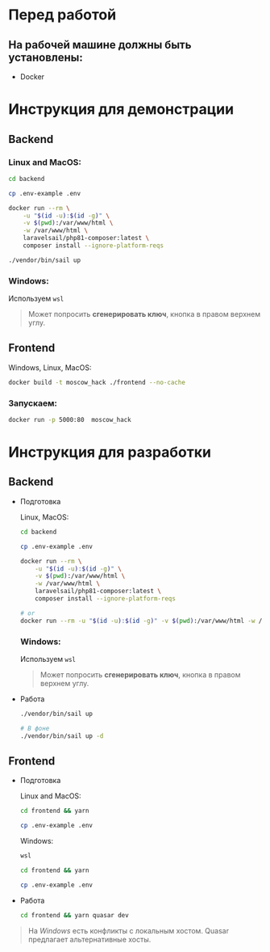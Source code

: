 # Перед работой

## На рабочей машине должны быть установлены:

- Docker

# Инструкция для демонстрации

## Backend

### Linux and MacOS:
```bash
cd backend 

cp .env-example .env

docker run --rm \
    -u "$(id -u):$(id -g)" \
    -v $(pwd):/var/www/html \
    -w /var/www/html \
    laravelsail/php81-composer:latest \
    composer install --ignore-platform-reqs

./vendor/bin/sail up
```
### Windows:

Используем `wsl`

> Может попросить **сгенерировать ключ**, кнопка в правом верхнем углу.

## Frontend

Windows, Linux, MacOS:

```bash
docker build -t moscow_hack ./frontend --no-cache
```

### Запускаем:

```bash
docker run -p 5000:80  moscow_hack
```

# Инструкция для разработки

## Backend

- Подготовка

    Linux, MacOS:

    ```bash
    cd backend 

    cp .env-example .env

    docker run --rm \
        -u "$(id -u):$(id -g)" \
        -v $(pwd):/var/www/html \
        -w /var/www/html \
        laravelsail/php81-composer:latest \
        composer install --ignore-platform-reqs

    # or 
    docker run --rm -u "$(id -u):$(id -g)" -v $(pwd):/var/www/html -w /var/www/html laravelsail/php81-composer:latest composer install --ignore-platform-reqs
    ```
    ### Windows:

    Используем `wsl`

    > Может попросить **сгенерировать ключ**, кнопка в правом верхнем углу.

- Работа

    ```bash
    ./vendor/bin/sail up

    # В фоне
    ./vendor/bin/sail up -d
    ```

## Frontend
- Подготовка

    Linux and MacOS:
    ```bash
    cd frontend && yarn

    cp .env-example .env
    ```
    Windows:

    ```bash
    wsl

    cd frontend && yarn

    cp .env-example .env
    ```

- Работа

    ```bash
    cd frontend && yarn quasar dev
    ```

> На *Windows* есть конфликты с локальным хостом. Quasar предлагает альтернативные хосты.